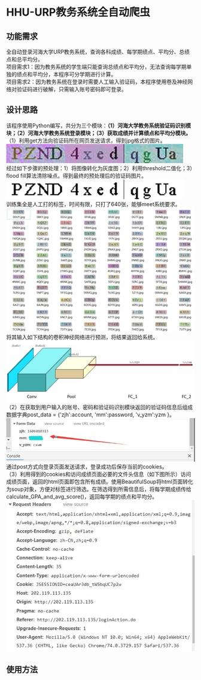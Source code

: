 # HHU-URP教务系统全自动爬虫
## 功能需求
全自动登录河海大学URP教务系统，查询各科成绩、每学期绩点、平均分、总绩点和总平均分。<br>
项目需求1：因为教务系统的学生端只能查询总绩点和平均分，无法查询每学期单独的绩点和平均分，本程序可分学期进行计算。<br>
项目需求2：因为教务系统在登录时需要人工输入验证码，本程序使用卷及神经网络对验证码进行破解，只需输入账号密码即可登录。<br>

## 设计思路
该程序使用Python编写，共分为三个模块：**（1）河海大学教务系统验证码识别模块；（2）河海大学教务系统登录模块；（3）获取成绩并计算绩点和平均分模块。**<br>
（1）利用get方法向验证码所在网页发送请求，得到jpg格式的图片。<br>![image](/assets/1-a.jpg)<br>
经过如下步骤的预处理：1）将图像转化为灰度图；2）利用threshold二值化；3）flood fill算法清除噪点。得到最终的预处理后的验证码图片。<br>![image](/assets/1-b.jpg)<br>
训练集全是人工打的标签，时间有限，只打了640张，能够meet系统要求。<br>
![image](/assets/2.jpg)<br>
将其输入如下结构的卷积神经网络进行预测，将结果返回给系统。<br>
![image](/assets/3.jpg)<br>
（2）在获取到用户输入的账号、密码和验证码识别模块返回的验证码信息后组成数据字典post_data = {'zjh':account, 'mm':password, 'v_yzm':yzm }。<br>
![image](/assets/4.jpg)<br>
通过post方式向登录页面发送请求，登录成功后保存当前的cookies。<br>
（3）利用得到的cookies和访问成绩页面必要的文件头信息（如下图所示）访问成绩页面，返回的html页面即包含所有成绩。使用BeautifulSoup将html页面转化为soup对象，方便对标签进行筛选。在筛选得到所需信息后，将每学期成绩传给calculate_GPA_and_avg_score()，返回每学期的绩点和平均分。<br>
![image](/assets/5.jpg)<br>

## 使用方法
